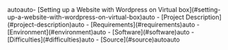 <!-- TOC -->autoauto- [Setting up a Website with Wordpress on Virtual box](#setting-up-a-website-with-wordpress-on-virtual-box)auto    - [Project Description](#project-description)auto    - [Requirements](#requirements)auto    - [Environment](#environment)auto    - [Software](#software)auto    - [Difficulties](#difficulties)auto    - [Source](#source)autoauto<!-- /TOC -->